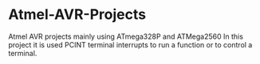 # Atmel-AVR-Projects
Atmel AVR projects mainly using ATmega328P and ATMega2560
In this project it is used PCINT terminal interrupts to run a function or to control a terminal.
